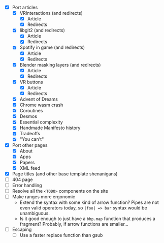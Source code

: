 - [x] Port articles
    - [x] VRInteractions (and redirects)
        - [x] Article
        - [x] Redirects
    - [x] libgit2 (and redirects)
        - [x] Article
        - [x] Redirects
    - [x] Spotify in game (and redirects)
        - [x] Article
        - [x] Redirects
    - [x] Blender masking layers (and redirects)
        - [x] Article
        - [x] Redirects
    - [x] VR buttons
        - [x] Article
        - [x] Redirects
    - [x] Advent of Dreams
    - [x] Chrome wasm crash
    - [x] Coroutines
    - [x] Desmos
    - [x] Essential complexity
    - [x] Handmade Manifesto history
    - [x] Tradeoffs
    - [x] "You can't"
- [x] Port other pages
    - [x] About
    - [x] Apps
    - [x] Papers
    - [x] XML feed
- [x] Page titles (and other base template shenanigans)
- [ ] 404 page
- [ ] Error handling
- [ ] Resolve all the `<TODO>` components on the site
- [ ] Make ranges more ergonomic
    - Extend the syntax with some kind of arrow function? Pipes are not even valid operators today, so `|foo| => bar` syntax would be unambiguous.
    - Is it good enough to just have a `bhp.map` function that produces a fragment? Probably, if arrow functions are smaller...
- [ ] Escaping
    - [ ] Use a faster replace function than gsub
